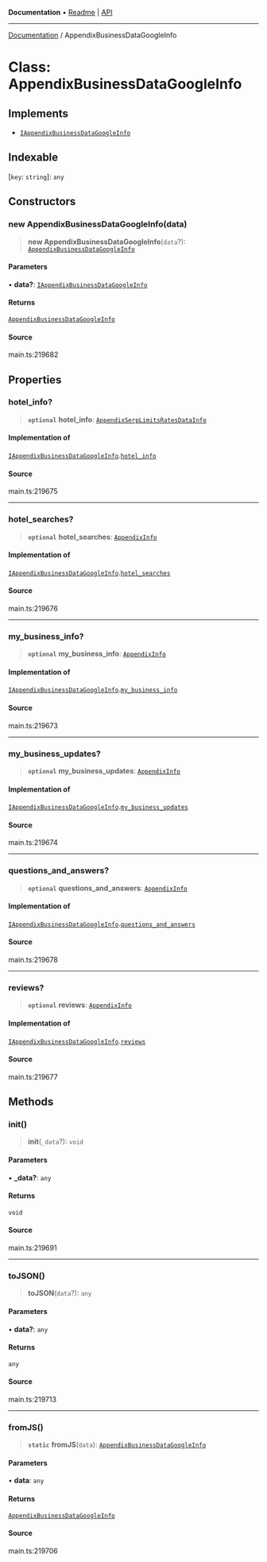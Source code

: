 **Documentation** • [Readme](../README.md) \| [API](../globals.md)

***

[Documentation](../README.md) / AppendixBusinessDataGoogleInfo

# Class: AppendixBusinessDataGoogleInfo

## Implements

- [`IAppendixBusinessDataGoogleInfo`](../interfaces/IAppendixBusinessDataGoogleInfo.md)

## Indexable

 \[`key`: `string`\]: `any`

## Constructors

### new AppendixBusinessDataGoogleInfo(data)

> **new AppendixBusinessDataGoogleInfo**(`data`?): [`AppendixBusinessDataGoogleInfo`](AppendixBusinessDataGoogleInfo.md)

#### Parameters

• **data?**: [`IAppendixBusinessDataGoogleInfo`](../interfaces/IAppendixBusinessDataGoogleInfo.md)

#### Returns

[`AppendixBusinessDataGoogleInfo`](AppendixBusinessDataGoogleInfo.md)

#### Source

main.ts:219682

## Properties

### hotel\_info?

> **`optional`** **hotel\_info**: [`AppendixSerpLimitsRatesDataInfo`](AppendixSerpLimitsRatesDataInfo.md)

#### Implementation of

[`IAppendixBusinessDataGoogleInfo`](../interfaces/IAppendixBusinessDataGoogleInfo.md).[`hotel_info`](../interfaces/IAppendixBusinessDataGoogleInfo.md#hotel_info)

#### Source

main.ts:219675

***

### hotel\_searches?

> **`optional`** **hotel\_searches**: [`AppendixInfo`](AppendixInfo.md)

#### Implementation of

[`IAppendixBusinessDataGoogleInfo`](../interfaces/IAppendixBusinessDataGoogleInfo.md).[`hotel_searches`](../interfaces/IAppendixBusinessDataGoogleInfo.md#hotel_searches)

#### Source

main.ts:219676

***

### my\_business\_info?

> **`optional`** **my\_business\_info**: [`AppendixInfo`](AppendixInfo.md)

#### Implementation of

[`IAppendixBusinessDataGoogleInfo`](../interfaces/IAppendixBusinessDataGoogleInfo.md).[`my_business_info`](../interfaces/IAppendixBusinessDataGoogleInfo.md#my_business_info)

#### Source

main.ts:219673

***

### my\_business\_updates?

> **`optional`** **my\_business\_updates**: [`AppendixInfo`](AppendixInfo.md)

#### Implementation of

[`IAppendixBusinessDataGoogleInfo`](../interfaces/IAppendixBusinessDataGoogleInfo.md).[`my_business_updates`](../interfaces/IAppendixBusinessDataGoogleInfo.md#my_business_updates)

#### Source

main.ts:219674

***

### questions\_and\_answers?

> **`optional`** **questions\_and\_answers**: [`AppendixInfo`](AppendixInfo.md)

#### Implementation of

[`IAppendixBusinessDataGoogleInfo`](../interfaces/IAppendixBusinessDataGoogleInfo.md).[`questions_and_answers`](../interfaces/IAppendixBusinessDataGoogleInfo.md#questions_and_answers)

#### Source

main.ts:219678

***

### reviews?

> **`optional`** **reviews**: [`AppendixInfo`](AppendixInfo.md)

#### Implementation of

[`IAppendixBusinessDataGoogleInfo`](../interfaces/IAppendixBusinessDataGoogleInfo.md).[`reviews`](../interfaces/IAppendixBusinessDataGoogleInfo.md#reviews)

#### Source

main.ts:219677

## Methods

### init()

> **init**(`_data`?): `void`

#### Parameters

• **\_data?**: `any`

#### Returns

`void`

#### Source

main.ts:219691

***

### toJSON()

> **toJSON**(`data`?): `any`

#### Parameters

• **data?**: `any`

#### Returns

`any`

#### Source

main.ts:219713

***

### fromJS()

> **`static`** **fromJS**(`data`): [`AppendixBusinessDataGoogleInfo`](AppendixBusinessDataGoogleInfo.md)

#### Parameters

• **data**: `any`

#### Returns

[`AppendixBusinessDataGoogleInfo`](AppendixBusinessDataGoogleInfo.md)

#### Source

main.ts:219706
